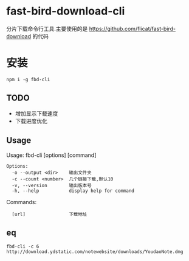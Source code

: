 # fast-bird-download-cli
分片下载命令行工具.主要使用的是 https://github.com/flicat/fast-bird-download 的代码

# 安装
```shell
npm i -g fbd-cli
```

## TODO
- 增加显示下载速度
- 下载进度优化

Usage
-----

Usage: fbd-cli [options] [command]
```
Options:
  -o --output <dir>    输出文件夹
  -c --count <number>  几个链接下载,默认10
  -v, --version        输出版本号
  -h, --help           display help for command
```
Commands:
```
  [url]                下载地址
```

eq
-----
```shell
fbd-cli -c 6 http://download.ydstatic.com/notewebsite/downloads/YoudaoNote.dmg
```
